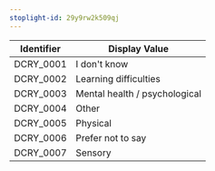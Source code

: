 ```yaml
---
stoplight-id: 29y9rw2k509qj
---
```


Identifier  |  Display Value
------------|-------------------------------
DCRY_0001   |  I don&#39;t know
DCRY_0002   |  Learning difficulties
DCRY_0003   |  Mental health / psychological
DCRY_0004   |  Other
DCRY_0005   |  Physical
DCRY_0006   |  Prefer not to say
DCRY_0007   |  Sensory